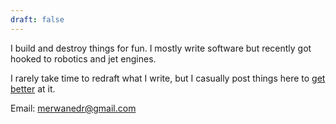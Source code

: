 ```yaml
---
draft: false
---
```


I build and destroy things for fun. I mostly write software but recently got hooked to robotics and jet engines.

I rarely take time to redraft what I write, but I casually post things here to [get better](http://www.paulgraham.com/writing44.html) at it.

Email: [merwanedr@gmail.com](mailto:merwanedr@gmail.com)
